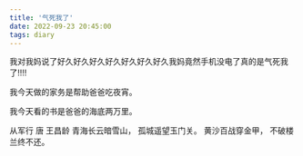 ```yaml
---
title: '气死我了'
date: 2022-09-23 20:45:00
tags: diary
---
```

我对我妈说了好久好久好久好久好久好久好久我妈竟然手机没电了真的是气死我了!!!!

我今天做的家务是帮助爸爸吃夜宵。

我今天看的书是爸爸的海底两万里。

从军行 唐 王昌龄
青海长云暗雪山，
孤城遥望玉门关。
黄沙百战穿金甲，
不破楼兰终不还。
